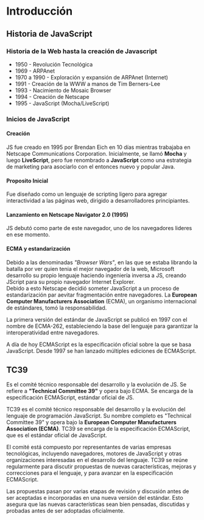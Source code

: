 # Introducción
## Historia de JavaScript
### Historia de la Web hasta la creación de Javascript
- 1950 - Revolución Tecnológica
- 1969 - ARPAnet
- 1970 a 1990 - Exploración y expansión de ARPAnet (Internet)
- 1991 - Creación de la WWW a manos de Tim Berners-Lee
- 1993 - Nacimiento de Mosaic Browser
- 1994 - Creación de Netscape
- 1995 - JavaScript (Mocha/LiveScript)

### Inicios de JavaScript

#### Creación
JS fue creado en 1995 por Brendan Eich en 10 días mientras trabajaba en Netscape Communications Corporation. Inicialmente, se llamó **Mocha** y luego **LiveScript**, pero fue renombrado a **JavaScript** como una estrategia de marketing para asociarlo con el entonces nuevo y popular Java.

#### Proposito Inicial
Fue diseñado como un lenguaje de scripting ligero para agregar interactividad a las páginas web, dirigido a desarrolladores principiantes.

#### Lanzamiento en Netscape Navigator 2.0 (1995)
JS debutó como parte de este navegador, uno de los navegadores lideres en ese momento.

#### ECMA y estandarización
Debido a las denominadas *"Browser Wars"*, en las que se estaba librando la batalla por ver quien tenia el mejor navegador de la web, Microsoft desarrollo su propio lenguaje haciendo ingeniería inversa a JS, creando JScript para su propio navegador Internet Explorer.  
Debido a esto Netscape decidió someter JavaScript a un proceso de estandarización par aevitar fragmentación entre navegadores. La **European Computer Manufacturers Association** (ECMA), un organismo internacional de estándares, tomó la responsabilidad.

La primera versión del estándar de JavaScript se publicó en 1997 con el nombre de ECMA-262, estableciendo la base del lenguaje para garantizar la interoperatividad entre navegadores.

A día de hoy ECMAScript es la especificación oficial sobre la que se basa JavaScript. Desde 1997 se han lanzado múltiples ediciones de ECMAScript.

## TC39
Es el comité técnico responsable del desarrollo y la evolución de JS. Se refiere a **"Technical Committee 39"** y opera bajo ECMA. Se encarga de la especificación ECMAScript, estándar oficial de JS.

TC39 es el comité técnico responsable del desarrollo y la evolución del lenguaje de programación JavaScript. Su nombre completo es "Technical Committee 39" y opera bajo la **European Computer Manufacturers Association (ECMA)**. TC39 se encarga de la especificación ECMAScript, que es el estándar oficial de JavaScript.

El comité está compuesto por representantes de varias empresas tecnológicas, incluyendo navegadores, motores de JavaScript y otras organizaciones interesadas en el desarrollo del lenguaje. TC39 se reúne regularmente para discutir propuestas de nuevas características, mejoras y correcciones para el lenguaje, y para avanzar en la especificación ECMAScript.

Las propuestas pasan por varias etapas de revisión y discusión antes de ser aceptadas e incorporadas en una nueva versión del estándar. Esto asegura que las nuevas características sean bien pensadas, discutidas y probadas antes de ser adoptadas oficialmente.